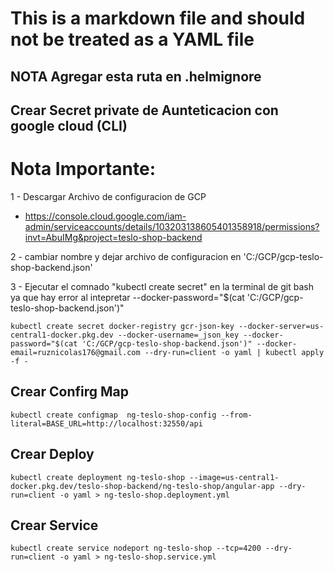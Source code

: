 # This is a markdown file and should not be treated as a YAML file

## NOTA Agregar esta ruta en .helmignore

## Crear Secret private de Aunteticacion con google cloud (CLI)

# Nota Importante:

1 -  Descargar Archivo de configuracion de GCP 
  - https://console.cloud.google.com/iam-admin/serviceaccounts/details/103203138605401358918/permissions?invt=AbuIMg&project=teslo-shop-backend  

2 - cambiar nombre y dejar archivo de configuracion en 'C:/GCP/gcp-teslo-shop-backend.json'

3 - Ejecutar el comnado "kubectl create secret" en la terminal de git bash ya que 
    hay error al intepretar --docker-password="$(cat 'C:/GCP/gcp-teslo-shop-backend.json')"

``` 
kubectl create secret docker-registry gcr-json-key --docker-server=us-central1-docker.pkg.dev --docker-username=_json_key --docker-password="$(cat 'C:/GCP/gcp-teslo-shop-backend.json')" --docker-email=ruznicolas176@gmail.com --dry-run=client -o yaml | kubectl apply -f -
```

## Crear Confirg Map
```
kubectl create configmap  ng-teslo-shop-config --from-literal=BASE_URL=http://localhost:32550/api
```


## Crear Deploy 
``` 
kubectl create deployment ng-teslo-shop --image=us-central1-docker.pkg.dev/teslo-shop-backend/ng-teslo-shop/angular-app --dry-run=client -o yaml > ng-teslo-shop.deployment.yml
```

## Crear Service 
```
kubectl create service nodeport ng-teslo-shop --tcp=4200 --dry-run=client -o yaml > ng-teslo-shop.service.yml
```
